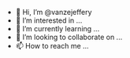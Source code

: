 - 👋 Hi, I’m @vanzejeffery
- 👀 I’m interested in ...
- 🌱 I’m currently learning ...
- 💞️ I’m looking to collaborate on ...
- 📫 How to reach me ...

<!---
vanzejeffery/vanzejeffery is a ✨ special ✨ repository because its `README.md` (this file) appears on your GitHub profile.
You can click the Preview link to take a look at your changes.
--->
